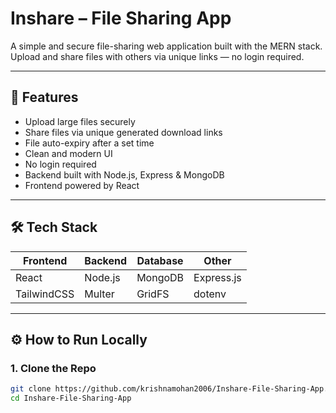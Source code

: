# Inshare – File Sharing App

A simple and secure file-sharing web application built with the MERN stack. Upload and share files with others via unique links — no login required.

---

## 🚀 Features

- Upload large files securely
- Share files via unique generated download links
- File auto-expiry after a set time
- Clean and modern UI
- No login required
- Backend built with Node.js, Express & MongoDB
- Frontend powered by React


---

## 🛠️ Tech Stack

| Frontend    | Backend     | Database   | Other        |
|-------------|-------------|------------|--------------|
| React       | Node.js     | MongoDB    | Express.js   |
| TailwindCSS | Multer      | GridFS     | dotenv       |

---

## ⚙️ How to Run Locally

### 1. Clone the Repo

```bash
git clone https://github.com/krishnamohan2006/Inshare-File-Sharing-App.git
cd Inshare-File-Sharing-App
